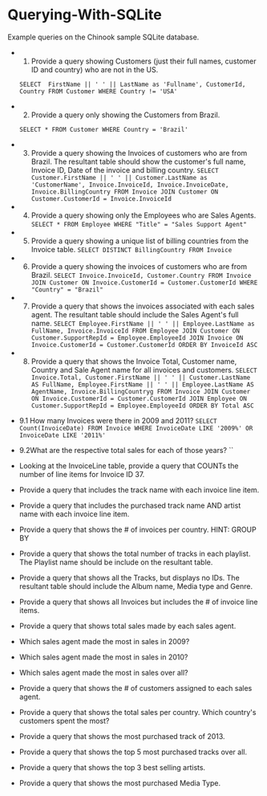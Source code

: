 # Querying-With-SQLite
Example queries on the Chinook sample SQLite database.

- 1. Provide a query showing Customers (just their full names, customer ID and country) who are not in the US.

  `SELECT  FirstName || ' ' || LastName as 'Fullname', CustomerId, Country FROM Customer
  WHERE Country != 'USA'`

- 2. Provide a query only showing the Customers from Brazil.

  `SELECT * FROM Customer
  WHERE Country = 'Brazil'`

- 3. Provide a query showing the Invoices of customers who are from Brazil. The resultant table should show the customer's full name, Invoice ID, Date of the invoice and billing country.
  `SELECT Customer.FirstName || ' ' || Customer.LastName as 'CustomerName', Invoice.InvoiceId, Invoice.InvoiceDate, Invoice.BillingCountry
  FROM Invoice
  JOIN Customer ON Customer.CustomerId = Invoice.InvoiceId`

- 4. Provide a query showing only the Employees who are Sales Agents.
  `SELECT * FROM Employee
  WHERE "Title" = "Sales Support Agent"`

- 5. Provide a query showing a unique list of billing countries from the Invoice table.
  `SELECT DISTINCT BillingCountry FROM Invoice`

- 6. Provide a query showing the invoices of customers who are from Brazil.
  `SELECT Invoice.InvoiceId, Customer.Country
  FROM Invoice
  JOIN Customer ON Invoice.CustomerId = Customer.CustomerId
  WHERE "Country" = "Brazil"`

- 7. Provide a query that shows the invoices associated with each sales agent. The resultant table should include the Sales Agent's full name.
  `SELECT Employee.FirstName || ' ' || Employee.LastName as FullName, Invoice.InvoiceId
  FROM Employee
  JOIN Customer ON Customer.SupportRepId = Employee.EmployeeId
  JOIN Invoice ON Invoice.CustomerId = Customer.CustomerId
  ORDER BY InvoiceId ASC
  `

- 8. Provide a query that shows the Invoice Total, Customer name, Country and Sale Agent name for all invoices and customers.
  `SELECT Invoice.Total,
  Customer.FirstName || ' ' || Customer.LastName AS FullName,
  Employee.FirstName || ' ' || Employee.LastName AS AgentName,
  Invoice.BillingCountryg
  FROM Invoice
  JOIN Customer ON Invoice.CustomerId = Customer.CustomerId
  JOIN Employee ON Customer.SupportRepId = Employee.EmployeeId
  ORDER BY Total ASC
  `

- 9.1 How many Invoices were there in 2009 and 2011?
  `SELECT Count(InvoiceDate) FROM Invoice
  WHERE InvoiceDate LIKE '2009%' OR InvoiceDate LIKE '2011%'
  `

- 9.2What are the respective total sales for each of those years?
  ``

- Looking at the InvoiceLine table, provide a query that COUNTs the number of line items for Invoice ID 37.
- Provide a query that includes the track name with each invoice line item.
- Provide a query that includes the purchased track name AND artist name with each invoice line item.
- Provide a query that shows the # of invoices per country. HINT: GROUP BY
- Provide a query that shows the total number of tracks in each playlist. The Playlist name should be include on the resultant table.
- Provide a query that shows all the Tracks, but displays no IDs. The resultant table should include the Album name, Media type and Genre.
- Provide a query that shows all Invoices but includes the # of invoice line items.
- Provide a query that shows total sales made by each sales agent.
- Which sales agent made the most in sales in 2009?
- Which sales agent made the most in sales in 2010?
- Which sales agent made the most in sales over all?
- Provide a query that shows the # of customers assigned to each sales agent.
- Provide a query that shows the total sales per country. Which country's customers spent the most?
- Provide a query that shows the most purchased track of 2013.
- Provide a query that shows the top 5 most purchased tracks over all.
- Provide a query that shows the top 3 best selling artists.
- Provide a query that shows the most purchased Media Type.
